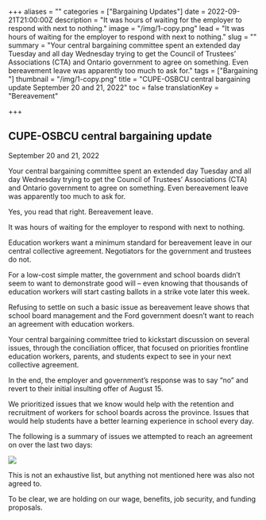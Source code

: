 +++
aliases = ""
categories = ["Bargaining Updates"]
date = 2022-09-21T21:00:00Z
description = "It was hours of waiting for the employer to respond with next to nothing."
image = "/img/1-copy.png"
lead = "It was hours of waiting for the employer to respond with next to nothing."
slug = ""
summary = "Your central bargaining committee spent an extended day Tuesday and all day Wednesday trying to get the Council of Trustees’ Associations (CTA) and Ontario government to agree on something. Even bereavement leave was apparently too much to ask for."
tags = ["Bargaining "]
thumbnail = "/img/1-copy.png"
title = "CUPE-OSBCU central bargaining update September 20 and 21, 2022"
toc = false
translationKey = "Bereavement"

+++
## **CUPE-OSBCU central bargaining update**

September 20 and 21, 2022

Your central bargaining committee spent an extended day Tuesday and all day Wednesday trying to get the Council of Trustees’ Associations (CTA) and Ontario government to agree on something. Even bereavement leave was apparently too much to ask for.

Yes, you read that right. Bereavement leave.

It was hours of waiting for the employer to respond with next to nothing.

Education workers want a minimum standard for bereavement leave in our central collective agreement. Negotiators for the government and trustees do not.

For a low-cost simple matter, the government and school boards didn’t seem to want to demonstrate good will – even knowing that thousands of education workers will start casting ballots in a strike vote later this week.

Refusing to settle on such a basic issue as bereavement leave shows that school board management and the Ford government doesn’t want to reach an agreement with education workers.

Your central bargaining committee tried to kickstart discussion on several issues, through the conciliation officer, that focused on priorities frontline education workers, parents, and students expect to see in your next collective agreement.

In the end, the employer and government’s response was to say “no” and revert to their initial insulting offer of August 15.

We prioritized issues that we know would help with the retention and recruitment of workers for school boards across the province. Issues that would help students have a better learning experience in school every day.

The following is a summary of issues we attempted to reach an agreement on over the last two days:

![](/img/1-4.png)

This is not an exhaustive list, but anything not mentioned here was also not agreed to.

To be clear, we are holding on our wage, benefits, job security, and funding proposals.